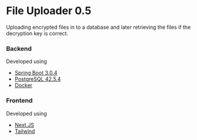 # File Uploader 0.5

Uploading encrypted files in to a database and later retrieving the files if the decryption key is correct.

### Backend
Developed using
* [Spring Boot 3.0.4](https://spring.io)
* [PostgreSQL 42.5.4](https://www.postgresql.org)
* [Docker](https://www.docker.com)

### Frontend
Developed using
* [Next.JS](https://nextjs.org)
* [Tailwind](https://tailwindcss.com)

